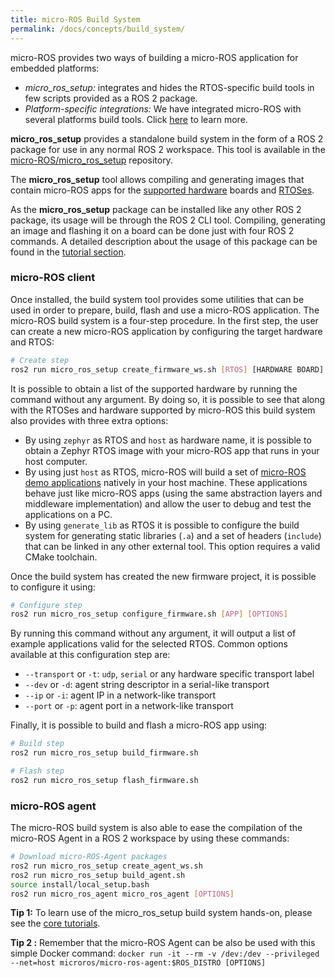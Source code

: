 ```yaml
---
title: micro-ROS Build System
permalink: /docs/concepts/build_system/
---
```


micro-ROS provides two ways of building a micro-ROS application for embedded platforms:
- _micro_ros_setup:_ integrates and hides the RTOS-specific build tools in few scripts provided as a ROS 2 package.
- _Platform-specific integrations:_ We have integrated micro-ROS with several platforms build tools. Click [here](/docs/concepts/build_system/external_build_systems/) to learn more.

**micro_ros_setup** provides a standalone build system in the form of a ROS 2 package for use in any normal ROS 2 workspace. This tool is available in the [micro-ROS/micro_ros_setup](https://github.com/micro-ROS/micro_ros_setup) repository.

The **micro_ros_setup** tool allows compiling and generating images that contain micro-ROS apps for the [supported hardware](/docs/overview/hardware/) boards and [RTOSes](/docs/concepts/rtos/).

As the **micro_ros_setup** package can be installed like any other ROS 2 package, its usage will be through the ROS 2 CLI tool. Compiling, generating an image and flashing it on a board can be done just with four ROS 2 commands. A detailed description about the usage of this package can be found in the [tutorial section](/docs/tutorials/core/first_application_rtos/).

### micro-ROS client

Once installed, the build system tool provides some utilities that can be used in order to prepare, build, flash and use a micro-ROS application. The micro-ROS build system is a four-step procedure. In the first step, the user can create a new micro-ROS application by configuring the target hardware and RTOS:

```bash
# Create step
ros2 run micro_ros_setup create_firmware_ws.sh [RTOS] [HARDWARE BOARD]
```

It is possible to obtain a list of the supported hardware by running the command without any argument. By doing so, it is possible to see that along with the RTOSes and hardware supported by micro-ROS this build system also provides with three extra options:
- By using `zephyr` as RTOS and `host` as hardware name, it is possible to obtain a Zephyr RTOS image with your micro-ROS app that runs in your host computer.
- By using just `host` as RTOS, micro-ROS will build a set of [micro-ROS demo applications](https://github.com/micro-ROS/micro-ROS-demos) natively in your host machine. These applications behave just like micro-ROS apps (using the same abstraction layers and middleware implementation) and allow the user to debug and test the applications on a PC.
- By using `generate_lib` as RTOS it is possible to configure the build system for generating static libraries (`.a`) and a set of headers (`include`) that can be linked in any other external tool. This option requires a valid CMake toolchain.

Once the build system has created the new firmware project, it is possible to configure it using:

```bash
# Configure step
ros2 run micro_ros_setup configure_firmware.sh [APP] [OPTIONS]
```

By running this command without any argument, it will output a list of example applications valid for the selected RTOS.
Common options available at this configuration step are:
  - `--transport` or `-t`: `udp`, `serial` or any hardware specific transport label
  - `--dev` or `-d`: agent string descriptor in a serial-like transport
  - `--ip` or `-i`: agent IP in a network-like transport
  - `--port` or `-p`: agent port in a network-like transport


Finally, it is possible to build and flash a micro-ROS app using:

```bash
# Build step
ros2 run micro_ros_setup build_firmware.sh

# Flash step
ros2 run micro_ros_setup flash_firmware.sh
```

### micro-ROS agent

The micro-ROS build system is also able to ease the compilation of the micro-ROS Agent in a ROS 2 workspace by using these commands:

```bash
# Download micro-ROS-Agent packages
ros2 run micro_ros_setup create_agent_ws.sh
ros2 run micro_ros_setup build_agent.sh
source install/local_setup.bash
ros2 run micro_ros_agent micro_ros_agent [OPTIONS]
```

**Tip 1:** To learn use of the micro_ros_setup build system hands-on, please see the [core tutorials](https://micro-ros.github.io/docs/tutorials/core/first_application_rtos/).

**Tip 2 :** Remember that the micro-ROS Agent can be also be used with this simple Docker command: `docker run -it --rm -v /dev:/dev --privileged --net=host microros/micro-ros-agent:$ROS_DISTRO [OPTIONS]`
